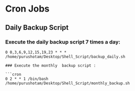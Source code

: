 # Cron Jobs

## Daily Backup Script
### Execute the daily backup script 7 times a day:

 ```cron
0 0,3,6,9,12,15,19,23 * * * /home/purushotam/Desktop/Shell_Script/backup_daily.sh

### Execute the monthly  backup script :

 ```cron
0 2 * * 1 /bin/bash /home/purushotam/Desktop/Shell_Script/monthly_backup.sh

